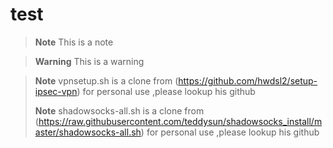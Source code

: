 # test
> **Note**
> This is a note

> **Warning**
> This is a warning

> **Note**
> vpnsetup.sh is a clone from (https://github.com/hwdsl2/setup-ipsec-vpn) for personal use ,please lookup his github
> 
>**Note**
>shadowsocks-all.sh is a clone from (https://raw.githubusercontent.com/teddysun/shadowsocks_install/master/shadowsocks-all.sh) for personal use ,please lookup his github
